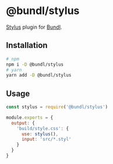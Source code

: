 # @bundl/stylus

[Stylus](http://stylus-lang.com) plugin for [Bundl](https://bundljs.org).

## Installation

```sh
# npm
npm i -D @bundl/stylus
# yarn
yarn add -D @bundl/stylus
```

## Usage

```js
const stylus = require('@bundl/stylus')

module.exports = {
  output: {
    'build/style.css': {
      use: stylus(),
      input: 'src/*.styl'
    }
  }
}
```
